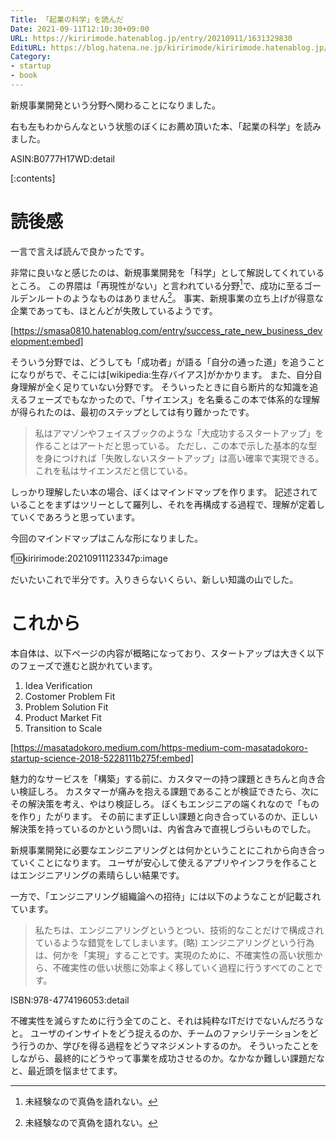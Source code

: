```yaml
---
Title: 「起業の科学」を読んだ
Date: 2021-09-11T12:10:30+09:00
URL: https://kiririmode.hatenablog.jp/entry/20210911/1631329830
EditURL: https://blog.hatena.ne.jp/kiririmode/kiririmode.hatenablog.jp/atom/entry/13574176438010444951
Category:
- startup
- book
---
```


新規事業開発という分野へ関わることになりました。
<!-- textlint-disable -->
右も左もわからんなという状態のぼくにお薦め頂いた本、「起業の科学」を読みました。
<!-- textlint-enable -->

ASIN:B0777H17WD:detail

[:contents]

# 読後感

一言で言えば読んで良かったです。

非常に良いなと感じたのは、新規事業開発を「科学」として解説してくれているところ。
この界隈は「再現性がない」と言われている分野[^1]で、成功に至るゴールデンルートのようなものはありません[^1]。
事実、新規事業の立ち上げが得意な企業であっても、ほとんどが失敗しているようです。

[https://smasa0810.hatenablog.com/entry/success_rate_new_business_development:embed]

[^1]: 未経験なので真偽を語れない。

そういう分野では、どうしても「成功者」が語る「自分の通った道」を追うことになりがちで、そこには[wikipedia:生存バイアス]がかかります。
また、自分自身理解が全く足りていない分野です。
そういったときに自ら断片的な知識を追えるフェーズでもなかったので、「サイエンス」を名乗るこの本で体系的な理解が得られたのは、最初のステップとしては有り難かったです。

> 私はアマゾンやフェイスブックのような「大成功するスタートアップ」を作ることはアートだと思っている。
> ただし、この本で示した基本的な型を身につければ「失敗しないスタートアップ」は高い確率で実現できる。
> これを私はサイエンスだと信じている。

しっかり理解したい本の場合、ぼくはマインドマップを作ります。
記述されていることをまずはツリーとして羅列し、それを再構成する過程で、理解が定着していくであろうと思っています。

今回のマインドマップはこんな形になりました。

f:id:kiririmode:20210911123347p:image

だいたいこれで半分です。入りきらないくらい、新しい知識の山でした。

# これから

本自体は、以下ページの内容が概略になっており、スタートアップは大きく以下のフェーズで進むと説かれています。

1. Idea Verification
2. Costomer Problem Fit
3. Problem Solution Fit
4. Product Market Fit
5. Transition to Scale

[https://masatadokoro.medium.com/https-medium-com-masatadokoro-startup-science-2018-5228111b275f:embed]

魅力的なサービスを「構築」する前に、カスタマーの持つ課題ときちんと向き合い検証しろ。
カスタマーが痛みを抱える課題であることが検証できたら、次にその解決策を考え、やはり検証しろ。
ぼくもエンジニアの端くれなので「ものを作り」たがります。
その前にまず正しい課題と向き合っているのか、正しい解決策を持っているのかという問いは、内省含みで直視しづらいものでした。

新規事業開発に必要なエンジニアリングとは何かということにこれから向き合っていくことになります。
ユーザが安心して使えるアプリやインフラを作ることはエンジニアリングの素晴らしい結果です。

一方で、「エンジニアリング組織論への招待」には以下のようなことが記載されています。

> 私たちは、エンジニアリングというとつい、技術的なことだけで構成されているような錯覚をしてしまいます。(略)
> エンジニアリングという行為は、何かを「実現」することです。実現のために、不確実性の高い状態から、不確実性の低い状態に効率よく移していく過程に行うすべてのことです。

ISBN:978-4774196053:detail

不確実性を減らすために行う全てのこと、それは純粋なITだけでないんだろうなと。
ユーザのインサイトをどう捉えるのか、チームのファシリテーションをどう行うのか、学びを得る過程をどうマネジメントするのか。
そういったことをしながら、最終的にどうやって事業を成功させるのか。なかなか難しい課題だなと、最近頭を悩ませてます。
